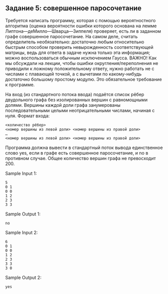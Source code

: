 ## Задание 5: совершенное паросочетание


Требуется написать программу, которая с помощью вероятностного алгоритма (оценка вероятности ошибки которого основана на лемме Липтона—деМилло—Шварца—Зиппеля) проверяет, есть ли в заданном графе совершенное паросочетание. На самом деле, считать определитель необязательно: достаточно любым относительно быстрым способом проверить невырожденность соответствующей матрицы, ведь для ответа в задаче нужна только эта информация; можно воспользоваться обычным исключением Гаусса. ВАЖНО! Как мы обсуждали на лекции, чтобы ошибки округления/переполнения не приводили к ложному положительному ответу, нужно работать не с числами с плавающей точкой, а с вычетами по какому-нибудь достаточно большому простому модулю. Это обязательное требование к программе.

На вход (из стандартного потока ввода) подаётся список рёбер двудольного графа без изолированных вершин с равномощными долями. Вершины каждой доли графа занумерованы последовательными целыми неотрицательными числами, начиная с нуля. Формат входа:

```
<количество рёбер>
<номер вершины из левой доли> <номер вершины из правой доли>
…
<номер вершины из левой доли> <номер вершины из правой доли>
```

Программа должна вывести в стандартный поток вывода единственное слово yes, если в графе есть совершенное паросочетание, и no в противном случае. Общее количество вершин графа не превосходит 200.



Sample Input 1:
```
5
0 1
0 0
1 2
2 3
3 3
```
Sample Output 1:
```
no
```
Sample Input 2:
```
6
0 1
0 0
1 2
2 3
3 3
3 0
```
Sample Output 2:
```
yes
```
